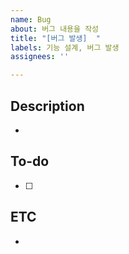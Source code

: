 ```yaml
---
name: Bug
about: 버그 내용을 작성
title: "[버그 발생]  "
labels: 기능 설계, 버그 발생
assignees: ''

---
```


## Description
- 

## To-do
- [ ] 

## ETC
-
